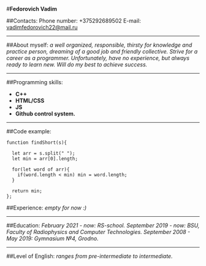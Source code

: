 #**Fedorovich Vadim**


##Contacts:
Phone number: +375292689502
E-mail: vadimfedorovich22@mail.ru

----------

##About myself:
*a well organized, responsible, thirsty for knowledge and practice
person, dreaming of a good job and friendly collective. Strive
for a career as a programmer. Unfortunately, have no experience,
but always ready to learn new. Will do my best to achieve success.*

-------

##Programming skills:
* **C++**
* **HTML/CSS**
* **JS**
* **Github control system.**
--------

##Code example:  

```
function findShort(s){
  
  let arr = s.split(" ");
  let min = arr[0].length;
  
  for(let word of arr){
    if(word.length < min) min = word.length;
  }
  
  return min;
};
```

##Experience:
*empty for now :)*

--------

##Education:
*February 2021 - now: RS-school.*
*September 2019 - now: BSU, Faculty of Radiophysics and Computer Technologies.*
*September 2008 - May 2019: Gymnasium №4, Grodno.*

-----------

##Level of English: 
*ranges from pre-intermediate to intermediate.*